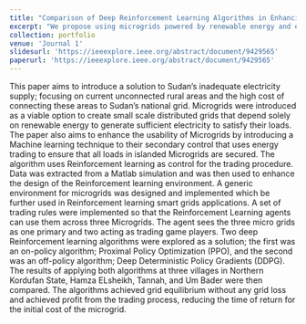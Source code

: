 ```yaml
---
title: "Comparison of Deep Reinforcement Learning Algorithms in Enhancing Energy Trading in Microgrids"
excerpt: "We propose using microgrids powered by renewable energy and enhanced with machine learning for energy trading to improve electricity supply in rural Sudan."
collection: portfolio
venue: 'Journal 1'
slidesurl: 'https://ieeexplore.ieee.org/abstract/document/9429565'
paperurl: 'https://ieeexplore.ieee.org/abstract/document/9429565'
---
```


This paper aims to introduce a solution to Sudan’s inadequate electricity supply; focusing on current unconnected rural areas and the high cost of connecting these areas to Sudan’s national grid. Microgrids were introduced as a viable option to create small scale distributed grids that depend solely on renewable energy to generate sufficient electricity to satisfy their loads. The paper also aims to enhance the usability of Microgrids by introducing a Machine learning technique to their secondary control that uses energy trading to ensure that all loads in islanded Microgrids are secured. The algorithm uses Reinforcement learning as control for the trading procedure. Data was extracted from a Matlab simulation and was then used to enhance the design of the Reinforcement learning environment. A generic environment for microgrids was designed and implemented which be further used in Reinforcement learning smart grids applications. A set of trading rules were implemented so that the Reinforcement Learning agents can use them across three Microgrids. The agent sees the three micro grids as one primary and two acting as trading game players. Two deep Reinforcement learning algorithms were explored as a solution; the first was an on-policy algorithm; Proximal Policy Optimization (PPO), and the second was an off-policy algorithm; Deep Deterministic Policy Gradients (DDPG). The results of applying both algorithms at three villages in Northern Kordufan State, Hamza ELsheikh, Tannah, and Um Bader were then compared. The algorithms achieved grid equilibrium without any grid loss and achieved profit from the trading process, reducing the time of return for the initial cost of the microgrid.
